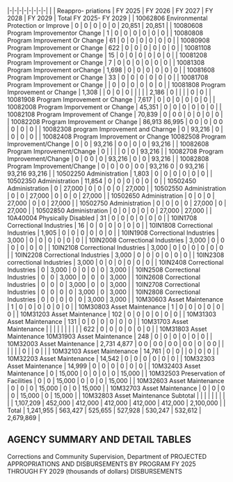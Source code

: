 |-|-|-|-|-|-|-|-|
| | Reappro-  priations | FY 2025 | FY 2026 | FY 2027 | FY 2028 | FY 2029 | Total FY 2025- FY 2029 |
| 10062806 Environmental Protection or Improve | 0 | 0 | 0 | 0 | 0 | 20,851 | 20,851 |
| 10080608 Program Improvementor Change | 1 | 0 | 0 | 0 | 0 | 0 | 0 |
| 10080808 Program Improvement Or Change | 61 | 0 | 0 | 0 | 0 | 0 | 0 |
| 10080908 Program Improvement or Change | 622 | 0 | 0 | 0 | 0 | 0 | 0 |
| 10081108 Program Improvement or Change | 15 | 0 | 0 | 0 | 0 | 0 | 0 |
| 10081208 Program Improvement or Change | 7 | 0 | 0 | 0 | 0 | 0 | 0 |
| 10081308 Program Improvement orChange | 1,698 | 0 | 0 | 0 | 0 | 0 | 0 |
| 10081608 Program Improvement or Change | 33 | 0 | 0 | 0 | 0 | 0 | 0 |
| 10081708 Program Improvement or Change | | 0 | 0 | 0 | 0 | 0 | 0 |
| 10081808 Program Improvement or Change | 1,308 | | 0 | 0 | 0 | | |
| | 2,186 | 0 | | | | 0 | 0 |
| 10081908 Program Improvement or Change | 7,617 | 0 | 0 | 0 | 0 | 0 | 0 |
| 10082008 Program Imporvement or Change | 45,351 | 0 | 0 | 0 | 0 | 0 | 0 |
| 10082108 Program Improvement of Change | 70,839 | 0 | 0  0 | 0 | 0 | 0 | 0 |
| 10082208 Program Improvement or Change | 86,913  86,995 | 0  0 | 0 | 0  0 | 0 | 0 | 0 |
| 10082308 program Improvement and Charnge | 0 | 93,216 | 0 | | 0 | 0 | 0 |
| 10082408 Program Improvement or Change 10082508 Program Improvement/Change | 0 | 0 | 93,216 | 0  0 | 0 | 0 | 93,216 |
| 10082608 Program Improvement/Change | 0 | | | | 0 | 0 | 93,216 |
| 10082708 Program Improvement/Change | 0 | 0  0 | 0 | 93,216 | 0 | 0 | 93,216 |
| 10082808 Program Improvement/Change | 0 | 0 | 0  0 | 0  0 | 93,216  0 | 0  93,216 | 93,216  93,216 |
| 10502250 Administration | 1,803 | 0 | 0 | 0 | 0 | 0 | 0 |
| 10502350 Administration | 11,854 | 0 | 0 | 0 | 0 | 0 | 0 |
| 10502450 Administration | 0 | 27,000 | 0 | 0 | 0 | 0 | 27,000 |
| 10502550 Administration | 0 | 0 | 27,000 | 0 | 0 | 0 | 27,000 |
| 10502650 Administration | 0 | 0 | 0 | 27,000 | 0 | 0 | 27,000 |
| 10502750 Administration | 0 | 0 | 0 | 0 | 27,000 | 0 | 27,000 |
| 10502850 Administration | 0 | 0 | 0 | 0 | 0 | 27,000 | 27,000 |
| 10A40004 Physically Disabled | 31 | 0 | 0 | 0 | 0 | 0 | 0 |
| 10IN1708 Correctional Industries | 16 | 0 | 0 | 0 | 0 | 0 | 0 |
| 10IN1808 Correctional Industries | 1,905 | 0 | 0 | 0 | 0 | 0 | 0 |
| 10IN1908 Correctional Industries | 3,000 | 0 | 0 | 0 | 0 | 0 | 0 |
| 10IN2008 Correctional Industries | 3,000 | 0 | 0 | 0 | 0 | 0 | 0 |
| 10IN2108 Correctional Industries | 3,000 | 0 | 0 | 0 | 0 | 0 | 0 |
| 10IN2208 Correctional Industries | 3,000 | 0 | 0 | 0 | 0 | 0 | 0 |
| 10IN2308 correctional Industries | 3,000 | 0 | 0 | 0 | 0 | 0 | 0 |
| 10IN2408 Correctional Industries | 0 | 3,000 | 0 | 0 | 0 | 0 | 3,000 |
| 10IN2508 Correctional Industries | 0 | 0 | 3,000 | 0 | 0 | 0 | 3,000 |
| 10IN2608 Correctional Industries | 0 | 0 | 0 | 3,000 | 0 | 0 | 3,000 |
| 10IN2708 Correctional Industries | 0 | 0 | 0 | 0 | 3,000 | 0 | 3,000 |
| 10IN2808 Correctional Industries | 0 | 0 | 0 | 0 | 0 | 3,000 | 3,000 |
| 10M30603 Asset Maintenance | 1 | 0 | 0 | 0 | 0 | 0 | 0 |
| 10M30803 Asset Maintenance | 1 | 0 | 0 | 0 | 0 | 0 | 0 |
| 10M31203 Asset Maintenance | 102 | 0 | 0 | 0 | 0 | 0 | 0 |
| 10M31303 Asset Maintenance | 131 | 0 | 0 | 0 | 0 | 0 | 0 |
| 10M31703 Asset Maintenance | | | | | | | |
| | 622 | 0 | 0 | 0 | 0 | 0 | 0 |
| 10M31803 Asset Maintenance 10M31903 Asset Maintenance | 248 | 0 | 0 | 0 | 0 | 0 | 0 |
| 10M32003 Asset Maintenance | 2,731  4,877 | 0  0 | 0  0 | 0  0 | 0  0 | 0 | 0  0 |
| | | | | 0 | | 0 | |
| 10M32103 Asset Maintenance | 14,761 | 0 | 0 | | 0 | 0 | 0 |
| 10M32203 Asset Maintenance | 14,542 | 0 | 0 | 0 | 0 | 0 | 0 |
| 10M32303 Asset Maintenance | 14,999 | 0 | 0 | 0 | 0 | 0 | 0 |
| 10M32403 Asset Maintenance | 0 | 15,000 | 0 | 0 | 0 | 0 | 15,000 |
| 10M32503 Preservation of Facilities | 0 | 0 | 15,000 | 0 | 0 | 0 | 15,000 |
| 10M32603 Asset Maintenance | 0 | 0 | 0 | 15,000 | 0 | 0 | 15,000 |
| 10M32703 Asset Maintenance | 0 | 0 | 0 | 0 | 15,000 | 0 | 15,000 |
| 10M32803 Asset Maintenance Subtotal | | | | | | | |
| | 1,107,209 | 452,000 | 412,000 | 412,000 | 412,000 | 412,000 | 2,100,000 |
| Total | 1,241,955 | 563,427 | 525,655 | 527,928 | 530,247 | 532,612 | 2,679,869 |

## **AGENCY SUMMARY AND DETAIL TABLES**

Corrections and Community Supervision, Department of PROJECTED APPROPRIATIONS AND DISBURSEMENTS BY PROGRAM FY 2025 THROUGH FY 2029 (thousands of dollars) DISBURSEMENTS